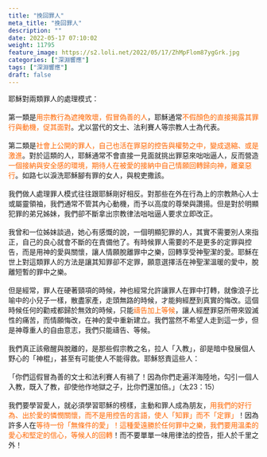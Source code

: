 ```yaml
---
title: "挽回罪人"
meta_title: "挽回罪人"
description: ""
date: 2022-05-17 07:10:02
weight: 11795
feature_image: https://s2.loli.net/2022/05/17/ZhMpFlom87ygGrk.jpg
categories: ["深淵響應"]
tags: ["深淵響應"]
draft: false
---
```


耶穌對兩類罪人的處理模式：<br />
<br />
第一類是<span style="color: #ff6600;">用宗教行為遮掩敗壞，假冒偽善的人</span>，耶穌通常<span style="color: #ff6600;">不假顏色的直接揭露其罪行與動機，促其面對</span>。尤以當代的文士、法利賽人等宗教人士為代表。<br />
<br />
第二類是<span style="color: #ff6600;">社會上公開的罪人，自己也活在罪惡的控告與權勢之中，變成退縮、或是激進</span>。對於這類的人，耶穌通常不會直接一見面就挑出罪惡來咄咄逼人，反而營造<span style="color: #ff6600;">一個接納與安全感的環境，期待人在被愛的接納中自己情願回轉歸向神，離棄惡行</span>。如路七以淚洗耶穌腳有罪的女人，與稅吏撒該。<br />
<br />
我們做人處理罪人模式往往跟耶穌剛好相反。對那些在外在行為上的宗教熱心人士或屬靈領袖，我們通常不管其內心動機，而予以高度的尊榮與讚揚。但是對於明顯犯罪的弟兄姊妹，我們卻不斷拿出宗教律法咄咄逼人要求立即改正。<br />
<br />
我曾和一位姊妹談過，她心有感慨的說，一個明顯犯罪的人，其實不需要別人來指正，自己的良心就會不斷的在責備他了。有時候罪人需要的不是更多的定罪與控告，而是用神的愛與關懷，讓人情願脫離罪中之樂，回轉享受神聖潔的愛。耶穌在世上對這類罪人的方法是讓其知罪卻不定罪，願意選擇活在神聖潔溫暖的愛中，脫離短暫的罪中之樂。<br />
<br />
但是經常，罪人在硬著頸項的時候，神也經常允許讓罪人在罪中打轉，就像浪子比喻中的小兒子一樣，散盡家產，走頭無路的時候，才能夠經歷到真實的悔改。這個時候任何的勸戒都歸於無效的時候，只能<span style="color: #ff6600;">禱告加上等候</span>，讓人經歷罪惡所帶來毀滅性的痛苦，而情願悔改，在神的愛中重新建立。我們當然不希望人走到這一步，但是神尊重人的自由意志，我們只能禱告、等候。<br />
<br />
我們真正該儆醒與脫離的，是那些假宗教之名，拉人「入教」，卻是暗中發展個人野心的「神棍」，甚至有可能使人不能得救。耶穌怒責這些人：<br />
<br />
「你們這假冒為善的文士和法利賽人有禍了！因為你們走遍洋海陸地，勾引一個人入教，既入了教，卻使他作地獄之子，比你們還加倍。」（太23：15）<br />
<br />
我們要學習愛人，就必須學習耶穌的榜樣，主動和罪人成為朋友，<span style="color: #ff6600;">用我們的好行為、出於愛的憐憫關懷，而不是用控告的言語，使人「知罪」而不「定罪」</span>！因為許多人在<span style="color: #ff6600;">等待一份「無條件的愛」！這種愛遠勝於任何罪中之樂，我們要用溫柔的愛心和堅定的信心，等候人的回轉</span>！而不要單單一味用律法的控告，拒人於千里之外！
        